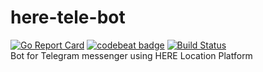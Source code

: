 # here-tele-bot
[![Go Report Card](https://goreportcard.com/badge/github.com/artemnikitin/here-tele-bot)](https://goreportcard.com/report/github.com/artemnikitin/here-tele-bot)   [![codebeat badge](https://codebeat.co/badges/2f9070b4-5558-4cdf-b77d-607eff17a170)](https://codebeat.co/projects/github-com-artemnikitin-here-tele-bot)   [![Build Status](https://travis-ci.org/artemnikitin/here-tele-bot.svg?branch=master)](https://travis-ci.org/artemnikitin/here-tele-bot)   
Bot for Telegram messenger using HERE Location Platform

